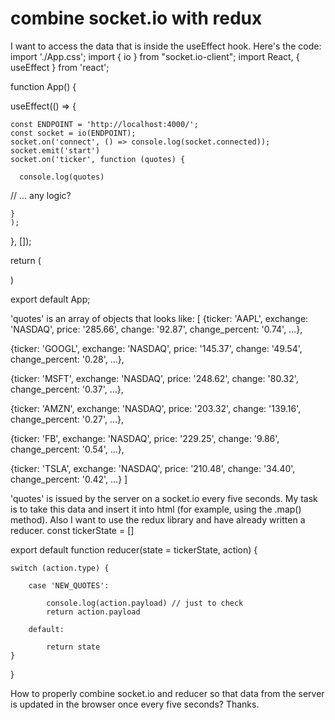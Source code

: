 
# combine socket.io with redux

I want to access the data that is inside the useEffect hook.
Here's the code:
import './App.css';
import { io } from "socket.io-client";
import React, { useEffect } from 'react';

function App() {

  useEffect(() => {

    const ENDPOINT = 'http://localhost:4000/';
    const socket = io(ENDPOINT);
    socket.on('connect', () => console.log(socket.connected));
    socket.emit('start')
    socket.on('ticker', function (quotes) {

      console.log(quotes) 

//      ... any logic?

    }
    );

  }, []);


return (
   <div>
   </div>
)

export default App;

'quotes' is an array of objects that looks like:
[
{ticker: 'AAPL', exchange: 'NASDAQ', price: '285.66', change: '92.87', change_percent: '0.74', …},

{ticker: 'GOOGL', exchange: 'NASDAQ', price: '145.37', change: '49.54', change_percent: '0.28', …},

{ticker: 'MSFT', exchange: 'NASDAQ', price: '248.62', change: '80.32', change_percent: '0.37', …},

{ticker: 'AMZN', exchange: 'NASDAQ', price: '203.32', change: '139.16', change_percent: '0.27', …},

{ticker: 'FB', exchange: 'NASDAQ', price: '229.25', change: '9.86', change_percent: '0.54', …},

{ticker: 'TSLA', exchange: 'NASDAQ', price: '210.48', change: '34.40', change_percent: '0.42', …}
]

'quotes' is issued by the server on a socket.io every five seconds. My task is to take this data and insert it into html (for example, using the .map() method).
Also I want to use the redux library and have already written a reducer.
const tickerState = []

export default function reducer(state = tickerState, action) {

    switch (action.type) {

        case 'NEW_QUOTES':

            console.log(action.payload) // just to check 
            return action.payload

        default:
            
            return state
    }
}

How to properly combine socket.io and reducer so that data from the server is updated in the browser once every five seconds? Thanks.

        